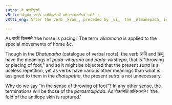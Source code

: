 ```yaml
---
sutra: वेः पादविहरणे
vRtti: विपूर्वात् क्रमतेः पादविहरणेऽर्थे वर्त्तमानादात्मनेपदं भवति ॥
vRtti_eng: After the verb _kram_, preceded by _vi_, the _Atmanepada_ is employed, when used in the sense of 'placing of foot-steps.'

---
```

As वाजी विक्रमते 'the horse is pacing.' The term _vikramana_ is applied to the special movements of horse &c.

Though in the _Dhatupatha_ (catalogue of verbal roots), the verb क्रमि and क्रमु have the meanings of _pada_-_viharana_ and _pada_-_vikshepa_, that is "throwing or placing of foot," and so it might be objected that the present _sutra_ is a useless repetition, yet as verbs have various other meanings than what is assigned to them in the _dhatupatha_, the present _sutra_ is not unnecessary.

Why do we say "in the sense of throwing of foot"? In any other sense, the terminations will be those of the _parasmaipada_. As विक्रामति अजिनसन्धिः 'the fold of the antilope skin is ruptured.'